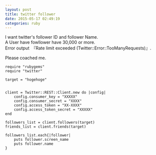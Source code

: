 ```yaml
---
layout: post
title: twitter follower
date: 2015-05-17 02:49:19
categories: ruby
---
```

<!-- {% raw %} -->
<p>I want twitter's follower ID and follower Name.<br>
A User have fowllower have 30,000 or more.<br>
Error output　『Rate limit exceeded (Twitter::Error::TooManyRequests)』.</p>

<p>Please coached me.</p>

<pre><code>require "rubygems"
require "twitter"

target = "hogehoge"


client = Twitter::REST::Client.new do |config|
    config.consumer_key = "XXXXX"
    config.consumer_secret = "XXXX"
    config.access_token = "XX-XXXX"
    config.access_token_secret = "XXXXX"
end

followers_list = client.followers(target)
friends_list = client.friends(target)

followers_list.each{|follower|
    puts follower.screen_name
    puts follower.name
}
</code></pre>
<!-- {% endraw %} -->
